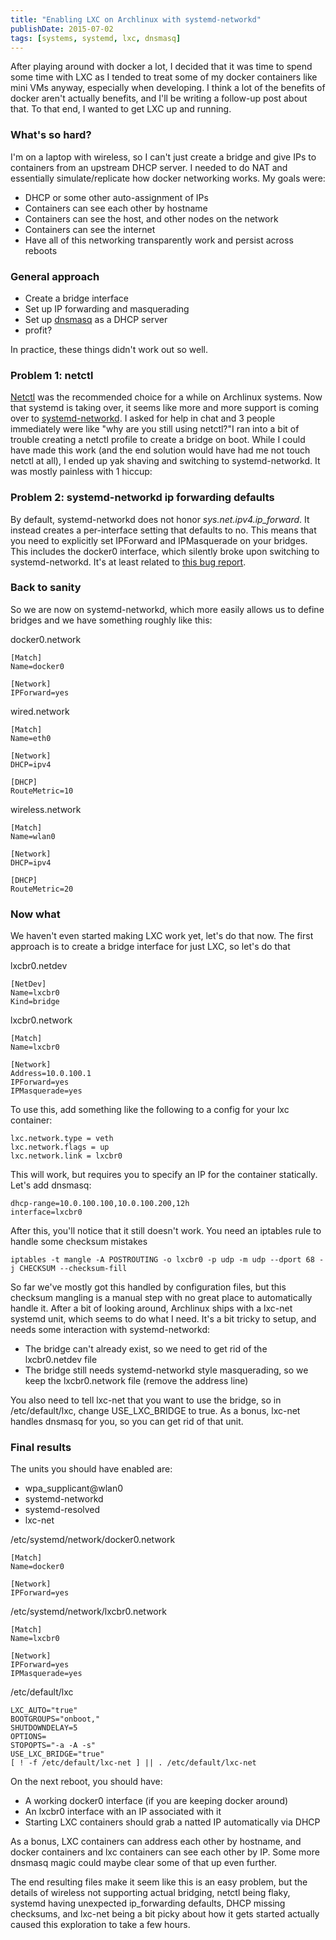 ```yaml
---
title: "Enabling LXC on Archlinux with systemd-networkd"
publishDate: 2015-07-02
tags: [systems, systemd, lxc, dnsmasq]
---
```


After playing around with docker a lot, I decided that it was time to spend some time with LXC as I tended to treat some of my docker containers like mini VMs anyway, especially when developing. I think a lot of the benefits of docker aren't actually benefits, and I'll be writing a follow-up post about that. To that end, I wanted to get LXC up and running.

### What's so hard?

I'm on a laptop with wireless, so I can't just create a bridge and give IPs to containers from an upstream DHCP server. I needed to do NAT and essentially simulate/replicate how docker networking works. My goals were:

- DHCP or some other auto-assignment of IPs
- Containers can see each other by hostname
- Containers can see the host, and other nodes on the network
- Containers can see the internet
- Have all of this networking transparently work and persist across reboots

### General approach

- Create a bridge interface
- Set up IP forwarding and masquerading
- Set up [dnsmasq](http://www.thekelleys.org.uk/dnsmasq/doc.html) as a DHCP server
- profit?

In practice, these things didn't work out so well.

### Problem 1: netctl

[Netctl](https://wiki.archlinux.org/index.php/Netctl) was the recommended choice for a while on Archlinux systems. Now that systemd is taking over, it seems like more and more support is coming over to [systemd-networkd](https://wiki.archlinux.org/index.php/Systemd-networkd). I asked for help in chat and 3 people immediately were like "why are you still using netctl?"I ran into a bit of trouble creating a netctl profile to create a bridge on boot. While I could have made this work (and the end solution would have had me not touch netctl at all), I ended up yak shaving and switching to systemd-networkd. It was mostly painless with 1 hiccup:

### Problem 2: systemd-networkd ip forwarding defaults

By default, systemd-networkd does not honor _sys.net.ipv4.ip_forward_. It instead creates a per-interface setting that defaults to no. This means that you need to explicitly set IPForward and IPMasquerade on your bridges. This includes the docker0 interface, which silently broke upon switching to systemd-networkd. It's at least related to [this bug report](https://bugs.freedesktop.org/show_bug.cgi?id=89509).

### Back to sanity

So we are now on systemd-networkd, which more easily allows us to define bridges and we have something roughly like this:

docker0.network

    [Match]
    Name=docker0

    [Network]
    IPForward=yes

wired.network

    [Match]
    Name=eth0

    [Network]
    DHCP=ipv4

    [DHCP]
    RouteMetric=10

wireless.network

    [Match]
    Name=wlan0

    [Network]
    DHCP=ipv4

    [DHCP]
    RouteMetric=20

### Now what

We haven't even started making LXC work yet, let's do that now. The first approach is to create a bridge interface for just LXC, so let's do that

lxcbr0.netdev

    [NetDev]
    Name=lxcbr0
    Kind=bridge

lxcbr0.network

    [Match]
    Name=lxcbr0

    [Network]
    Address=10.0.100.1
    IPForward=yes
    IPMasquerade=yes

To use this, add something like the following to a config for your lxc container:

    lxc.network.type = veth
    lxc.network.flags = up
    lxc.network.link = lxcbr0

This will work, but requires you to specify an IP for the container statically. Let's add dnsmasq:

    dhcp-range=10.0.100.100,10.0.100.200,12h
    interface=lxcbr0

After this, you'll notice that it still doesn't work. You need an iptables rule to handle some checksum mistakes

    iptables -t mangle -A POSTROUTING -o lxcbr0 -p udp -m udp --dport 68 -j CHECKSUM --checksum-fill

So far we've mostly got this handled by configuration files, but this checksum mangling is a manual step with no great place to automatically handle it. After a bit of looking around, Archlinux ships with a lxc-net systemd unit, which seems to do what I need. It's a bit tricky to setup, and needs some interaction with systemd-networkd:

- The bridge can't already exist, so we need to get rid of the lxcbr0.netdev file
- The bridge still needs systemd-networkd style masquerading, so we keep the lxcbr0.network file (remove the address line)

You also need to tell lxc-net that you want to use the bridge, so in /etc/default/lxc, change USE_LXC_BRIDGE to true. As a bonus, lxc-net handles dnsmasq for you, so you can get rid of that unit.

### Final results

The units you should have enabled are:

- wpa_supplicant@wlan0
- systemd-networkd
- systemd-resolved
- lxc-net

/etc/systemd/network/docker0.network

    [Match]
    Name=docker0

    [Network]
    IPForward=yes

/etc/systemd/network/lxcbr0.network

    [Match]
    Name=lxcbr0

    [Network]
    IPForward=yes
    IPMasquerade=yes

/etc/default/lxc

    LXC_AUTO="true"
    BOOTGROUPS="onboot,"
    SHUTDOWNDELAY=5
    OPTIONS=
    STOPOPTS="-a -A -s"
    USE_LXC_BRIDGE="true"
    [ ! -f /etc/default/lxc-net ] || . /etc/default/lxc-net

On the next reboot, you should have:

- A working docker0 interface (if you are keeping docker around)
- An lxcbr0 interface with an IP associated with it
- Starting LXC containers should grab a natted IP automatically via DHCP

As a bonus, LXC containers can address each other by hostname, and docker containers and lxc containers can see each other by IP. Some more dnsmasq magic could maybe clear some of that up even further.

The end resulting files make it seem like this is an easy problem, but the details of wireless not supporting actual bridging, netctl being flaky, systemd having unexpected ip_forwarding defaults, DHCP missing checksums, and lxc-net being a bit picky about how it gets started actually caused this exploration to take a few hours.
